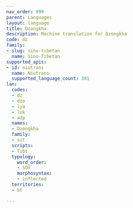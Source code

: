 ```yaml
---
nav_order: 999
parent: Languages
layout: language
title: Dzongkha
description: Machine translation for Dzongkha
code: dz
family:
- slug: sino-tibetan
  name: Sino-Tibetan
supported_apis:
- id: niutrans
  name: Niutrans
  supported_language_count: 381
lan:
  codes:
  - dz
  - dzo
  - lya
  - luk
  - adp
  names:
  - Dzongkha
  family:
  - sit
  scripts:
  - Tibt
  typology:
    word_order:
    - SOV
    morphosyntax:
    - inflected
  territories:
  - bt

---
```


